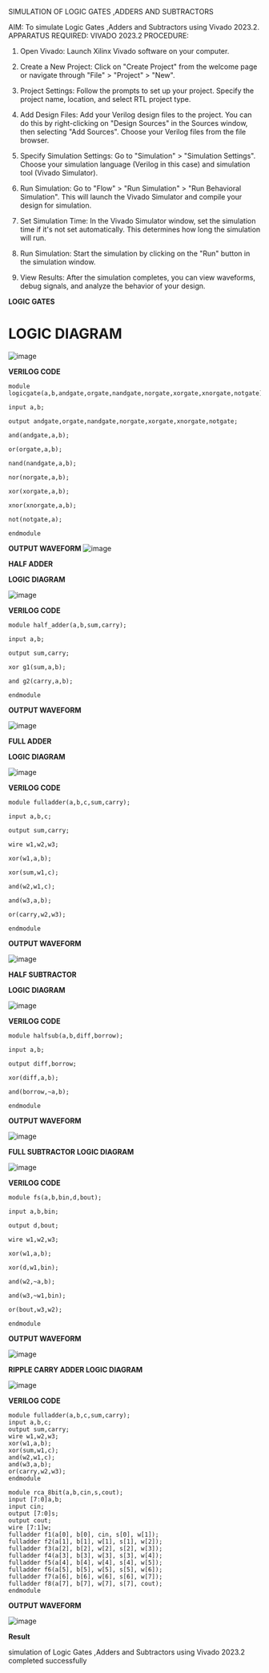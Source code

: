 
SIMULATION OF LOGIC GATES ,ADDERS AND SUBTRACTORS

AIM: 
To simulate Logic Gates ,Adders and Subtractors using Vivado 2023.2.
APPARATUS REQUIRED: 
VIVADO 2023.2
PROCEDURE: 
1. Open Vivado: Launch Xilinx Vivado software on your computer.

2. Create a New Project: Click on "Create Project" from the welcome page or navigate through "File" > "Project" > "New".

3. Project Settings: Follow the prompts to set up your project. Specify the project name, location, and select RTL project type.

4. Add Design Files: Add your Verilog design files to the project. You can do this by right-clicking on "Design Sources" in the Sources window, then selecting "Add Sources". Choose your Verilog files from the file browser.

5. Specify Simulation Settings: Go to "Simulation" > "Simulation Settings". Choose your simulation language (Verilog in this case) and simulation tool (Vivado Simulator).

6. Run Simulation: Go to "Flow" > "Run Simulation" > "Run Behavioral Simulation". This will launch the Vivado Simulator and compile your design for simulation.

7. Set Simulation Time: In the Vivado Simulator window, set the simulation time if it's not set automatically. This determines how long the simulation will run.

8. Run Simulation: Start the simulation by clicking on the "Run" button in the simulation window.

9. View Results: After the simulation completes, you can view waveforms, debug signals, and analyze the behavior of your design.


**LOGIC GATES**
# LOGIC DIAGRAM

![image](https://github.com/dharshinimanimaran12/VLSI-LAB-EXP-1/assets/167978093/2b08f13b-6558-4bd0-95c4-9a29c76fc9c7)


**VERILOG CODE**
~~~
module logicgate(a,b,andgate,orgate,nandgate,norgate,xorgate,xnorgate,notgate);

input a,b;

output andgate,orgate,nandgate,norgate,xorgate,xnorgate,notgate;

and(andgate,a,b);

or(orgate,a,b);

nand(nandgate,a,b);

nor(norgate,a,b);

xor(xorgate,a,b);

xnor(xnorgate,a,b);

not(notgate,a);

endmodule
~~~
**OUTPUT WAVEFORM**
![image](https://github.com/dharshinimanimaran12/VLSI-LAB-EXP-1/assets/167978093/68b2e199-ccda-4da7-8427-f26b18ef0cea)



**HALF ADDER**

**LOGIC DIAGRAM**



![image](https://github.com/dharshinimanimaran12/VLSI-LAB-EXP-1/assets/167978093/5da857db-d04c-4f47-9c72-100e4db4410c)



**VERILOG CODE**
~~~
module half_adder(a,b,sum,carry);

input a,b;

output sum,carry;

xor g1(sum,a,b);

and g2(carry,a,b);

endmodule 
~~~
**OUTPUT WAVEFORM**

![image](https://github.com/dharshinimanimaran12/VLSI-LAB-EXP-1/assets/167978093/48c3310d-7eef-4fb2-8a40-378566116477)


**FULL ADDER**

**LOGIC DIAGRAM**

![image](https://github.com/dharshinimanimaran12/VLSI-LAB-EXP-1/assets/167978093/9c412b30-974a-40a2-bb91-d132333a4981)



**VERILOG CODE**
~~~
module fulladder(a,b,c,sum,carry);

input a,b,c;

output sum,carry;

wire w1,w2,w3;

xor(w1,a,b);

xor(sum,w1,c);

and(w2,w1,c);

and(w3,a,b);

or(carry,w2,w3);

endmodule
~~~
**OUTPUT WAVEFORM**

![image](https://github.com/dharshinimanimaran12/VLSI-LAB-EXP-1/assets/167978093/f976cebf-d46b-4153-b2f4-a91b4a27c874)



**HALF SUBTRACTOR**

**LOGIC DIAGRAM**

![image](https://github.com/dharshinimanimaran12/VLSI-LAB-EXP-1/assets/167978093/5e2e0a5e-50e2-4024-9337-7da700cd5979)


**VERILOG CODE**
~~~
module halfsub(a,b,diff,borrow);

input a,b;

output diff,borrow;

xor(diff,a,b);

and(borrow,~a,b);

endmodule
~~~
**OUTPUT WAVEFORM**

![image](https://github.com/dharshinimanimaran12/VLSI-LAB-EXP-1/assets/167978093/b585a338-692a-4567-8ac3-711e247e979b)


**FULL SUBTRACTOR**
**LOGIC DIAGRAM**

![image](https://github.com/dharshinimanimaran12/VLSI-LAB-EXP-1/assets/167978093/85a239d5-3698-4aa4-aa38-c5032b155135)


**VERILOG CODE** 
~~~
module fs(a,b,bin,d,bout);

input a,b,bin;

output d,bout;

wire w1,w2,w3;

xor(w1,a,b);

xor(d,w1,bin);

and(w2,~a,b);

and(w3,~w1,bin);

or(bout,w3,w2);

endmodule
~~~
**OUTPUT WAVEFORM**

![image](https://github.com/dharshinimanimaran12/VLSI-LAB-EXP-1/assets/167978093/dcb17d14-3319-4b36-ab09-1ff985b1ba00)



**RIPPLE CARRY ADDER
LOGIC DIAGRAM**

![image](https://github.com/dharshinimanimaran12/VLSI-LAB-EXP-1/assets/167978093/67a22f74-a3e9-4b44-9eb5-6350bef0a1ee)


**VERILOG CODE** 
~~~
module fulladder(a,b,c,sum,carry);
input a,b,c;
output sum,carry;
wire w1,w2,w3;
xor(w1,a,b);
xor(sum,w1,c);
and(w2,w1,c);
and(w3,a,b);
or(carry,w2,w3);
endmodule

module rca_8bit(a,b,cin,s,cout);
input [7:0]a,b;
input cin;
output [7:0]s;
output cout;
wire [7:1]w;
fulladder f1(a[0], b[0], cin, s[0], w[1]);
fulladder f2(a[1], b[1], w[1], s[1], w[2]);
fulladder f3(a[2], b[2], w[2], s[2], w[3]);
fulladder f4(a[3], b[3], w[3], s[3], w[4]);
fulladder f5(a[4], b[4], w[4], s[4], w[5]);
fulladder f6(a[5], b[5], w[5], s[5], w[6]);
fulladder f7(a[6], b[6], w[6], s[6], w[7]);
fulladder f8(a[7], b[7], w[7], s[7], cout);
endmodule
~~~
**OUTPUT WAVEFORM**

![image](https://github.com/dharshinimanimaran12/VLSI-LAB-EXP-1/assets/167978093/5504e2da-90e6-4286-b70b-a5e21bbeb499)


**Result**

 simulation of Logic Gates ,Adders and Subtractors using Vivado 2023.2 completed successfully





